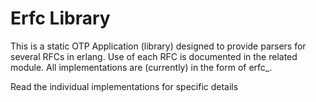 Erfc Library
============

This is a static OTP Application (library) designed to provide parsers for
several RFCs in erlang. Use of each RFC is documented in the related
module. All implementations are (currently) in the form of erfc_<rfc
number>.

Read the individual implementations for specific details
